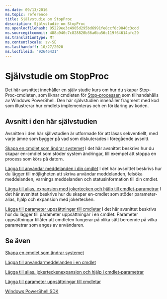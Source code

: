 ```yaml
---
ms.date: 09/13/2016
ms.topic: reference
title: Självstudie om StopProc
description: Självstudie om StopProc
ms.openlocfilehash: 95229ee3c4905d295bd6991fe8ccf8c9840c3cdd
ms.sourcegitcommit: 488a940c7c828820b36a6ba56c119f64614afc29
ms.translationtype: MT
ms.contentlocale: sv-SE
ms.lasthandoff: 10/27/2020
ms.locfileid: "92646431"
---
```

# <a name="stopproc-tutorial"></a>Självstudie om StopProc

Det här avsnittet innehåller en själv studie kurs om hur du skapar Stop-Proc-cmdleten, som liknar cmdleten för [Stop-processen](/powershell/module/Microsoft.PowerShell.Management/Stop-Process) som tillhandahålls av Windows PowerShell. Den här självstudien innehåller fragment med kod som illustrerar hur cmdlets implementeras och en förklaring av koden.

## <a name="topics-in-this-tutorial"></a>Avsnitt i den här självstudien

Avsnitten i den här självstudien är utformade för att läsas sekventiellt, med varje ämne som bygger på vad som diskuterades i föregående avsnitt.

[Skapa en cmdlet som ändrar systemet](./creating-a-cmdlet-that-modifies-the-system.md) I det här avsnittet beskrivs hur du skapar en-cmdlet som stöder system ändringar, till exempel att stoppa en process som körs på datorn.

[Lägga till användar meddelanden i din cmdlet](./adding-user-messages-to-your-cmdlet.md) I det här avsnittet beskrivs hur du lägger till möjligheten att skriva användar meddelanden, felsöka meddelanden, varnings meddelanden och statusinformation till din cmdlet.

[Lägga till alias, expansion med jokertecken och hjälp till cmdlet-parametrar](./adding-aliases-wildcard-expansion-and-help-to-cmdlet-parameters.md) I det här avsnittet beskrivs hur du skapar en-cmdlet som stöder parameter-alias, hjälp och expansion med jokertecken.

[Lägga till parameter uppsättningar till cmdletar](./adding-parameter-sets-to-a-cmdlet.md) I det här avsnittet beskrivs hur du lägger till parameter uppsättningar i en cmdlet. Parameter uppsättningar tillåter att cmdleten fungerar på olika sätt beroende på vilka parametrar som anges av användaren.

## <a name="see-also"></a>Se även

[Skapa en cmdlet som ändrar systemet](./creating-a-cmdlet-that-modifies-the-system.md)

[Lägga till användarmeddelanden i en cmdlet](./adding-user-messages-to-your-cmdlet.md)

[Lägga till alias, jokerteckenexpansion och hjälp i cmdlet-parametrar](./adding-aliases-wildcard-expansion-and-help-to-cmdlet-parameters.md)

[Lägga till parameter uppsättningar till cmdletar](./adding-parameter-sets-to-a-cmdlet.md)

[Windows PowerShell SDK](../windows-powershell-reference.md)
